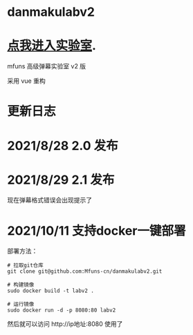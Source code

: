 # danmakulabv2

# [点我进入实验室](/dist/).

mfuns 高级弹幕实验室 v2 版

采用 vue 重构

# 更新日志

# 2021/8/28 2.0 发布

# 2021/8/29 2.1 发布
现在弹幕格式错误会出现提示了

# 2021/10/11 支持docker一键部署

部署方法：
```shell 
# 拉取git仓库
git clone git@github.com:Mfuns-cn/danmakulabv2.git 

# 构建镜像
sudo docker build -t labv2 .

# 运行镜像
sudo docker run -d -p 8080:80 labv2
```

然后就可以访问 http://ip地址:8080 使用了